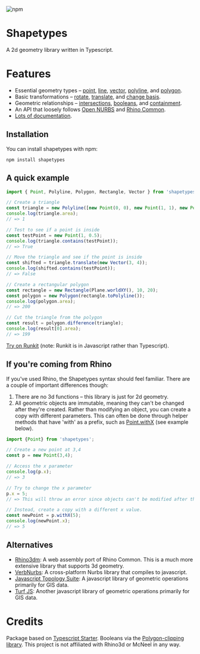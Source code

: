![npm](https://img.shields.io/npm/v/shapetypes)

# Shapetypes

A 2d geometry library written in Typescript. 

# Features
- Essential geometry types – [point](https://deardanieldavis.github.io/shapetypes/classes/point.html), [line](https://deardanieldavis.github.io/shapetypes/classes/line.html), [vector](https://deardanieldavis.github.io/shapetypes/classes/vector.html), [polyline](https://deardanieldavis.github.io/shapetypes/classes/polyline.html), and [polygon](https://deardanieldavis.github.io/shapetypes/classes/polygon.html).
- Basic transformations – [rotate](https://deardanieldavis.github.io/shapetypes/classes/transform.html#rotate), [translate](https://deardanieldavis.github.io/shapetypes/classes/transform.html#translate), and [change basis](https://deardanieldavis.github.io/shapetypes/classes/transform.html#changebasis).
- Geometric relationships – [intersections](https://deardanieldavis.github.io/shapetypes/modules/intersection.html), [booleans](https://deardanieldavis.github.io/shapetypes/classes/polygon.html#union), and [containment](https://deardanieldavis.github.io/shapetypes/classes/polygon.html#contains).
- An API that loosely follows [Open NURBS](https://github.com/mcneel/opennurbs/) and [Rhino Common](https://developer.rhino3d.com/api/RhinoCommon/html/R_Project_RhinoCommon.htm).
- [Lots of documentation](https://deardanieldavis.github.io/shapetypes/).

## Installation
You can install shapetypes with npm:

```npm install shapetypes```

## A quick example
```ts
import { Point, Polyline, Polygon, Rectangle, Vector } from 'shapetypes';

// Create a triangle
const triangle = new Polyline([new Point(0, 0), new Point(1, 1), new Point(2, 0)], true);
console.log(triangle.area);
// => 1

// Test to see if a point is inside
const testPoint = new Point(1, 0.5);
console.log(triangle.contains(testPoint));
// => True

// Move the triangle and see if the point is inside
const shifted = triangle.translate(new Vector(3, 4));
console.log(shifted.contains(testPoint));
// => False

// Create a rectangular polygon
const rectangle = new Rectangle(Plane.worldXY(), 10, 20);
const polygon = new Polygon(rectangle.toPolyline());
console.log(polygon.area);
// => 200

// Cut the triangle from the polygon
const result = polygon.difference(triangle);
console.log(result[0].area);
// => 199
```
[Try on Runkit](https://runkit.com/deardanieldavis/shapetypes-main) (note: Runkit is in Javascript rather than Typescript).

## If you're coming from Rhino
If you've used Rhino, the Shapetypes syntax should feel familiar. There are a couple of important differences though:
1. There are no 3d functions – this library is just for 2d geometry.
2. All geometric objects are immutable, meaning they can't be changed after they're created.
  Rather than modifying an object, you can create a copy with different parameters.
   This can often be done through helper methods that have 'with' as a prefix, such as [Point.withX](https://deardanieldavis.github.io/shapetypes/classes/point.html#withx)
   (see example below).
   
```ts
import {Point} from 'shapetypes';

// Create a new point at 3,4
const p = new Point(3,4);

// Access the x parameter
console.log(p.x);
// => 3

// Try to change the x parameter 
p.x = 5;
// => This will throw an error since objects can't be modified after they're created.

// Instead, create a copy with a different x value.
const newPoint = p.withX(5);
console.log(newPoint.x);
// => 5
```


## Alternatives
- [Rhino3dm](https://www.npmjs.com/package/rhino3dm): A web assembly port of Rhino Common. This is a much
more extensive library that supports 3d geometry.
- [VerbNurbs](https://www.npmjs.com/package/verb-nurbs): A cross-platform Nurbs library that compiles to javascript.
- [Javascript Topology Suite](https://github.com/bjornharrtell/jsts): A javascript library of geometric operations primarily for GIS data.
- [Turf JS](https://turfjs.org): Another javascript library of geometric operations primarily for GIS data.

# Credits
Package based on [Typescript Starter](https://github.com/bitjson/typescript-starter).
Booleans via the [Polygon-clipping library](https://github.com/mfogel/polygon-clipping).
This project is not affiliated with Rhino3d or McNeel in any way.
